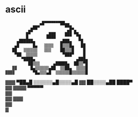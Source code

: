 # ascii

                   ▄█▀▀▀▀▀▀▀██▄▄        
               ▄██▀           ▀▀█▄      
             ▄█▀       ▄▄▄    ▄██ █▄    
             █        ████    ▀▀▀  ▀█   
         ▄██████▄           ▄███▄   ▀█  
        ▄█      █▄   ▒▒▒▒   █▒▒▒█▄   ██ 
       ██   ▒▒▒▒▒▒   ▒▒▒    ██▒▒▒█    █ 
        ▀██  ▒▒▒▒▒           ▀███▀    █ 
           ▀████▄                  ▄███▄
              ██▒▒▒      ▄█████▄  ██▒▒▀█
       ▓▓      █▄▒▒▒▒▒▒▄██  ▒▒██▄  ▒▒▒▒█
    ▓▓▓▓        ▀█▄▒▒▒▄█  ▒▒▒▒▒▒█▒▒▒▒▒▒█
  ▓▓▓             ▀██▄█  ▒▒▒▒▒▒▄█▒▒▒▒▄█ 
 ▓▓                   ██▒▒▒▒▄██  ████▀  
▓▓       ▓▓▓▓          ▀▀▀▀▀            
        ▓▓                              
      ▓▓        ▓▓▓                     
               ▓▓                       
              ▓                         
